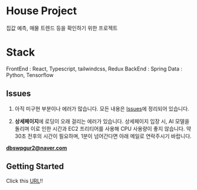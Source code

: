 # House Project

집값 예측, 매물 트렌드 등을 확인하기 위한 프로젝트

# Stack

FrontEnd : React, Typescript, tailwindcss, Redux
BackEnd : Spring
Data : Python, Tensorflow

## Issues

1. 아직 미구현 부분이나 에러가 많습니다. 모든 내용은 [Issues](https://github.com/housestudy/project/issues)에 정리되어 있습니다.

2. **상세페이지**에 로딩이 오래 걸리는 에러가 있습니다. 상세페이지 입장 시, AI 모델을 돌리며 이로 인한 시간과 EC2 프리티어를 사용해 CPU 사용량이 좋지 않습니다. 약 30초 전후의 시간이 필요하며, 1분이 넘어간다면 아래 메일로 연락주시기 바랍니다.

**dbswpgur2@naver.com**

## Getting Started

Click this [URL](https://project-blue-eight-91.vercel.app/)!!
